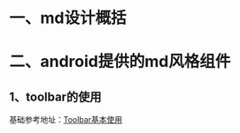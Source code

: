# 一、md设计概括
# 二、android提供的md风格组件
## 1、toolbar的使用
  基础参考地址：[Toolbar基本使用](https://www.jianshu.com/p/7dd57a7c66f1)
